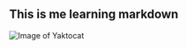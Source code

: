 ## This is me learning markdown 
![Image of Yaktocat](https://octodex.github.com/images/yaktocat.png)
